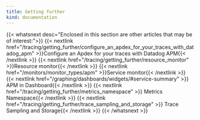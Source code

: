 ```yaml
---
title: Getting further
kind: documentation
---
```


{{< whatsnext desc="Enclosed in this section are other articles that may be of interest:">}}
    {{< nextlink href="/tracing/getting_further/configure_an_apdex_for_your_traces_with_datadog_apm" >}}Configure an Apdex for your traces with Datadog APM{{< /nextlink >}}
    {{< nextlink href="/tracing/getting_further/resource_monitor" >}}Resource monitor{{< /nextlink >}}
    {{< nextlink href="/monitors/monitor_types/apm" >}}Service monitor{{< /nextlink >}}
    {{< nextlink href="/graphing/dashboards/widgets/#service-summary" >}} APM in Dashboard{{< /nextlink >}}
    {{< nextlink href="/tracing/getting_further/metrics_namespace" >}} Metrics Namespace{{< /nextlink >}}
    {{< nextlink href="/tracing/getting_further/trace_sampling_and_storage" >}} Trace Sampling and Storage{{< /nextlink >}}
{{< /whatsnext >}}

